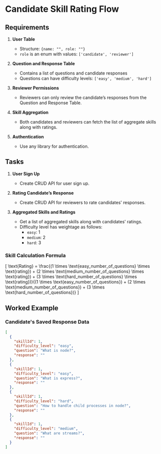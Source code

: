 # Candidate Skill Rating Flow

## Requirements

1. **User Table**

   - Structure: `{name: "", role: ""}`
   - `role` is an enum with values: `['candidate', 'reviewer']`

2. **Question and Response Table**

   - Contains a list of questions and candidate responses
   - Questions can have difficulty levels: `['easy', 'medium', 'hard']`

3. **Reviewer Permissions**

   - Reviewers can only review the candidate’s responses from the Question and Response Table.

4. **Skill Aggregation**

   - Both candidates and reviewers can fetch the list of aggregate skills along with ratings.

5. **Authentication**
   - Use any library for authentication.

## Tasks

1. **User Sign Up**

   - Create CRUD API for user sign up.

2. **Rating Candidate’s Response**

   - Create CRUD API for reviewers to rate candidates' responses.

3. **Aggregated Skills and Ratings**
   - Get a list of aggregated skills along with candidates' ratings.
   - Difficulty level has weightage as follows:
     - `easy`: 1
     - `medium`: 2
     - `hard`: 3

### Skill Calculation Formula

\[ \text{Rating} = \frac{(1 \times \text{easy_number_of_questions} \times \text{rating}) + (2 \times \text{medium_number_of_questions} \times \text{rating}) + (3 \times \text{hard_number_of_questions} \times \text{rating})}{(1 \times \text{easy_number_of_questions}) + (2 \times \text{medium_number_of_questions}) + (3 \times \text{hard_number_of_questions})} \]

## Worked Example

### Candidate's Saved Response Data

```json
[
  {
    "skillId": 1,
    "difficulty_level": "easy",
    "question": "What is node?",
    "response": ""
  },
  {
    "skillId": 1,
    "difficulty_level": "easy",
    "question": "What is express?",
    "response": ""
  },
  {
    "skillId": 1,
    "difficulty_level": "hard",
    "question": "How to handle child processes in node?",
    "response": ""
  },
  {
    "skillId": 1,
    "difficulty_level": "medium",
    "question": "What are streams?",
    "response": ""
  }
]
```
